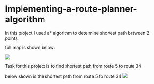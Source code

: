 # Implementing-a-route-planner-algorithm
In this project I used a* algorithm to determine shortest path between 2 points 

full map is shown below:

![](Map_Overview.gif)

Task for this project is to find shortest path from route 5 to route 34


below shown is the shortest path from route 5 to route 34
![](shortes_path.gif)
